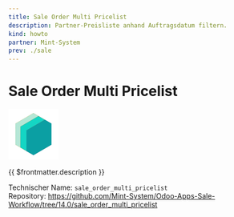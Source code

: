 ```yaml
---
title: Sale Order Multi Pricelist
description: Partner-Preisliste anhand Auftragsdatum filtern.
kind: howto
partner: Mint-System
prev: ./sale
---
```


# Sale Order Multi Pricelist

![icon_oms_box](attachments/icons_odoo_mint_system.png)

{{ $frontmatter.description }}

Technischer Name: `sale_order_multi_pricelist`\
Repository: <https://github.com/Mint-System/Odoo-Apps-Sale-Workflow/tree/14.0/sale_order_multi_pricelist>
